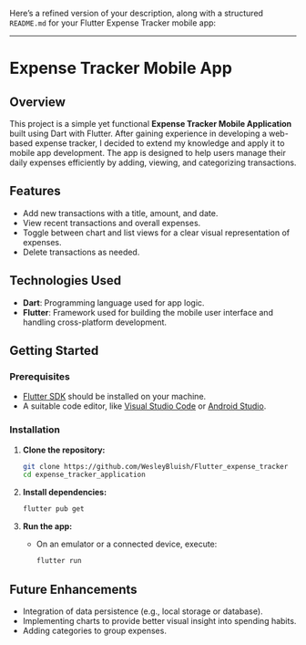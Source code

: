 Here’s a refined version of your description, along with a structured `README.md` for your Flutter Expense Tracker mobile app:

---

# Expense Tracker Mobile App

## Overview
This project is a simple yet functional **Expense Tracker Mobile Application** built using Dart with Flutter. After gaining experience in developing a web-based expense tracker, I decided to extend my knowledge and apply it to mobile app development. The app is designed to help users manage their daily expenses efficiently by adding, viewing, and categorizing transactions.

## Features
- Add new transactions with a title, amount, and date.
- View recent transactions and overall expenses.
- Toggle between chart and list views for a clear visual representation of expenses.
- Delete transactions as needed.

## Technologies Used
- **Dart**: Programming language used for app logic.
- **Flutter**: Framework used for building the mobile user interface and handling cross-platform development.

## Getting Started

### Prerequisites
- [Flutter SDK](https://flutter.dev/docs/get-started/install) should be installed on your machine.
- A suitable code editor, like [Visual Studio Code](https://code.visualstudio.com/) or [Android Studio](https://developer.android.com/studio).

### Installation

1. **Clone the repository:**
   ```bash
   git clone https://github.com/WesleyBluish/Flutter_expense_tracker
   cd expense_tracker_application
   ```

2. **Install dependencies:**
   ```bash
   flutter pub get
   ```

3. **Run the app:**
   - On an emulator or a connected device, execute:
     ```bash
     flutter run
     ```


## Future Enhancements
- Integration of data persistence (e.g., local storage or database).
- Implementing charts to provide better visual insight into spending habits.
- Adding categories to group expenses.
